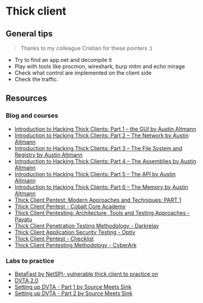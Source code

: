 # Thick client

## General tips

> Thanks to my colleague Cristian for these pointers :)

- Try to find an app.net and decompile it
- Play with tools like procmon, wireshark, burp mitm and echo mirage
- Check what control are implemented on the client side
- Check the traffic.

## Resources

### Blog and courses

- [Introduction to Hacking Thick Clients: Part 1 – the GUI by Austin Altmann](https://www.netspi.com/blog/technical/thick-application-penetration-testing/introduction-to-hacking-thick-clients-part-1-the-gui/)
- [Introduction to Hacking Thick Clients: Part 2 – The Network by Austin Altmann](https://www.netspi.com/blog/technical/thick-application-penetration-testing/introduction-to-hacking-thick-clients-part-2-the-network/)
- [Introduction to Hacking Thick Clients: Part 3 – The File System and Registry by Austin Altmann](https://www.netspi.com/blog/technical/thick-application-penetration-testing/introduction-to-hacking-thick-clients-part-3/)
- [Introduction to Hacking Thick Clients: Part 4 – The Assemblies by Austin Altmann](https://www.netspi.com/blog/technical/thick-application-penetration-testing/introduction-to-hacking-thick-clients-part-4-the-assemblies/)
- [Introduction to Hacking Thick Clients: Part 5 – The API by Austin Altmann](https://www.netspi.com/blog/technical/thick-application-penetration-testing/introduction-to-hacking-thick-clients-part-5-the-api/)
- [Introduction to Hacking Thick Clients: Part 6 – The Memory by Austin Altmann](https://www.netspi.com/blog/technical/thick-application-penetration-testing/introduction-to-hacking-thick-clients-part-6-the-memory/)
- [Thick Client Pentest: Modern Approaches and Techniques: PART 1](https://infosecwriteups.com/thick-client-pentest-modern-approaches-and-techniques-part-1-7bb0f5f28e8e)
- [Thick Client Pentest - Cobalt Core Academy](https://www.cobalt.io/blog/cobalt-core-academy-thick-client-pentesting)
- [Thick Client Pentesting: Architecture, Tools and Testing Approaches - Payatu](https://payatu.com/blog/thick-client-penetration-testing/)
- [Thick Client Penetration Testing Methodology - Darkrelay](https://www.darkrelay.com/post/thick-client-penetration-testing)
- [Thick Client Application Security Testing - Optiv](https://www.optiv.com/insights/source-zero/blog/thick-client-application-security-testing)
- [Thick Client Pentest - Checklist](https://github.com/Hari-prasaanth/Thick-Client-Pentest-Checklist)
- [Thick Client Pentesting Methodology - CyberArk](https://www.cyberark.com/resources/threat-research-blog/thick-client-penetration-testing-methodology)

### Labs to practice

- [BetaFast by NetSPI- vulnerable thick client to practice on](https://github.com/NetSPI/BetaFast)
- [DVTA 2.0](https://github.com/srini0x00/dvta)
- [Setting up DVTA - Part 1 by Source Meets Sink](https://youtu.be/rx8mtI1HU5c?si=GW_lo3J2RsUvSjVw)
- [Setting up DVTA - Part 2 by Source Meets Sink](https://youtu.be/IBdk2uOessc?si=SHCYnI4CYzRwIuvT)